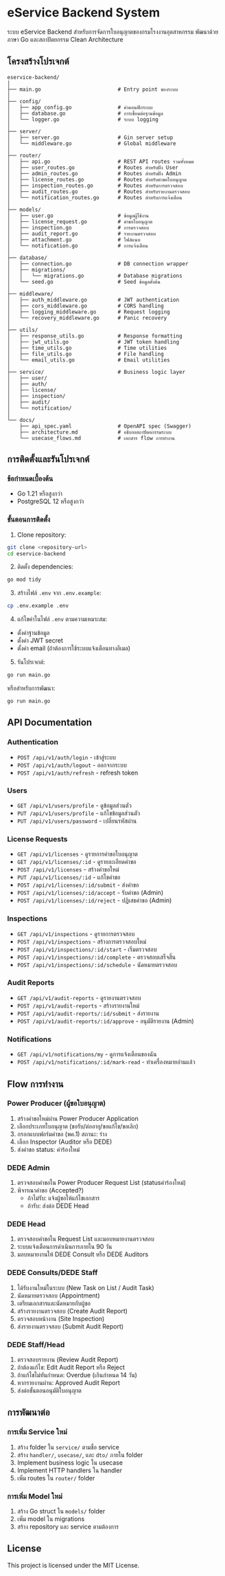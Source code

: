 # eService Backend System

ระบบ eService Backend สำหรับการจัดการใบอนุญาตของกรมโรงงานอุตสาหกรรม พัฒนาด้วยภาษา Go และสถาปัตยกรรม Clean Architecture

## โครงสร้างโปรเจกต์

```
eservice-backend/
│
├── main.go                         # Entry point ของระบบ
│
├── config/
│   ├── app_config.go               # ค่าคอนฟิกระบบ
│   ├── database.go                 # การเชื่อมต่อฐานข้อมูล
│   └── logger.go                   # ระบบ logging
│
├── server/
│   ├── server.go                   # Gin server setup
│   └── middleware.go               # Global middleware
│
├── router/
│   ├── api.go                      # REST API routes รวมทั้งหมด
│   ├── user_routes.go              # Routes สำหรับฝั่ง User
│   ├── admin_routes.go             # Routes สำหรับฝั่ง Admin
│   ├── license_routes.go           # Routes สำหรับคำขอใบอนุญาต
│   ├── inspection_routes.go        # Routes สำหรับการตรวจสอบ
│   ├── audit_routes.go             # Routes สำหรับรายงานตรวจสอบ
│   └── notification_routes.go      # Routes สำหรับการแจ้งเตือน
│
├── models/
│   ├── user.go                     # ข้อมูลผู้ใช้งาน
│   ├── license_request.go          # คำขอใบอนุญาต
│   ├── inspection.go               # การตรวจสอบ
│   ├── audit_report.go             # รายงานตรวจสอบ
│   ├── attachment.go               # ไฟล์แนบ
│   └── notification.go             # การแจ้งเตือน
│
├── database/
│   ├── connection.go               # DB connection wrapper
│   ├── migrations/
│   │   └── migrations.go           # Database migrations
│   └── seed.go                     # Seed ข้อมูลตั้งต้น
│
├── middleware/
│   ├── auth_middleware.go          # JWT authentication
│   ├── cors_middleware.go          # CORS handling
│   ├── logging_middleware.go       # Request logging
│   └── recovery_middleware.go      # Panic recovery
│
├── utils/
│   ├── response_utils.go           # Response formatting
│   ├── jwt_utils.go                # JWT token handling
│   ├── time_utils.go               # Time utilities
│   ├── file_utils.go               # File handling
│   └── email_utils.go              # Email utilities
│
├── service/                        # Business logic layer
│   ├── user/
│   ├── auth/
│   ├── license/
│   ├── inspection/
│   ├── audit/
│   └── notification/
│
└── docs/
    ├── api_spec.yaml               # OpenAPI spec (Swagger)
    ├── architecture.md             # อธิบายสถาปัตยกรรมระบบ
    └── usecase_flows.md            # เอกสาร flow การทำงาน
```

## การติดตั้งและรันโปรเจกต์

### ข้อกำหนดเบื้องต้น

- Go 1.21 หรือสูงกว่า
- PostgreSQL 12 หรือสูงกว่า

### ขั้นตอนการติดตั้ง

1. Clone repository:
```bash
git clone <repository-url>
cd eservice-backend
```

2. ติดตั้ง dependencies:
```bash
go mod tidy
```

3. สร้างไฟล์ `.env` จาก `.env.example`:
```bash
cp .env.example .env
```

4. แก้ไขค่าในไฟล์ `.env` ตามความเหมาะสม:
- ตั้งค่าฐานข้อมูล
- ตั้งค่า JWT secret
- ตั้งค่า email (ถ้าต้องการใช้ระบบแจ้งเตือนทางอีเมล)

5. รันโปรเจกต์:
```bash
go run main.go
```

หรือสำหรับการพัฒนา:
```bash
go run main.go
```

## API Documentation

### Authentication

- `POST /api/v1/auth/login` - เข้าสู่ระบบ
- `POST /api/v1/auth/logout` - ออกจากระบบ
- `POST /api/v1/auth/refresh` - refresh token

### Users

- `GET /api/v1/users/profile` - ดูข้อมูลส่วนตัว
- `PUT /api/v1/users/profile` - แก้ไขข้อมูลส่วนตัว
- `PUT /api/v1/users/password` - เปลี่ยนรหัสผ่าน

### License Requests

- `GET /api/v1/licenses` - ดูรายการคำขอใบอนุญาต
- `GET /api/v1/licenses/:id` - ดูรายละเอียดคำขอ
- `POST /api/v1/licenses` - สร้างคำขอใหม่
- `PUT /api/v1/licenses/:id` - แก้ไขคำขอ
- `POST /api/v1/licenses/:id/submit` - ส่งคำขอ
- `POST /api/v1/licenses/:id/accept` - รับคำขอ (Admin)
- `POST /api/v1/licenses/:id/reject` - ปฏิเสธคำขอ (Admin)

### Inspections

- `GET /api/v1/inspections` - ดูรายการตรวจสอบ
- `POST /api/v1/inspections` - สร้างการตรวจสอบใหม่
- `POST /api/v1/inspections/:id/start` - เริ่มตรวจสอบ
- `POST /api/v1/inspections/:id/complete` - ตรวจสอบเสร็จสิ้น
- `POST /api/v1/inspections/:id/schedule` - นัดหมายตรวจสอบ

### Audit Reports

- `GET /api/v1/audit-reports` - ดูรายงานตรวจสอบ
- `POST /api/v1/audit-reports` - สร้างรายงานใหม่
- `POST /api/v1/audit-reports/:id/submit` - ส่งรายงาน
- `POST /api/v1/audit-reports/:id/approve` - อนุมัติรายงาน (Admin)

### Notifications

- `GET /api/v1/notifications/my` - ดูการแจ้งเตือนของฉัน
- `POST /api/v1/notifications/:id/mark-read` - ทำเครื่องหมายอ่านแล้ว

## Flow การทำงาน

### Power Producer (ผู้ขอใบอนุญาต)
1. สร้างคำขอใหม่ผ่าน Power Producer Application
2. เลือกประเภทใบอนุญาต (ขอรับ/ต่ออายุ/ขอแก้ไข/ขอเลิก)
3. กรอกแบบฟอร์มคำขอ (พค.1) สถานะ: ร่าง
4. เลือก Inspector (Auditor หรือ DEDE)
5. ส่งคำขอ status: คำร้องใหม่

### DEDE Admin
1. ตรวจสอบคำขอใน Power Producer Request List (statusคำร้องใหม่)
2. พิจารณาคำขอ (Accepted?)
   - ถ้าไม่รับ: แจ้งผู้ขอให้แก้ไขเอกสาร
   - ถ้ารับ: ส่งต่อ DEDE Head

### DEDE Head 
1. ตรวจสอบคำขอใน Request List และมอบหมายงานตรวจสอบ
2. ระบบแจ้งเตือนการดำเนินการภายใน 90 วัน
3. มอบหมายงานให้ DEDE Consult หรือ DEDE Auditors

### DEDE Consults/DEDE Staff 
1. ได้รับงานใหม่ในระบบ (New Task on List / Audit Task)
2. นัดหมายตรวจสอบ (Appointment)
3. เตรียมเอกสารและนัดหมายกับผู้ขอ
4. สร้างรายงานตรวจสอบ (Create Audit Report)
5. ตรวจสอบหน้างาน (Site Inspection)
6. ส่งรายงานตรวจสอบ (Submit Audit Report)

### DEDE Staff/Head 
1. ตรวจสอบรายงาน (Review Audit Report)
2. ถ้าต้องแก้ไข: Edit Audit Report หรือ Reject
3. ถ้าแก้ไขไม่ทันกำหนด: Overdue (เกินกำหนด 14 วัน)
4. หากรายงานผ่าน: Approved Audit Report
5. ส่งต่อขั้นตอนอนุมัติใบอนุญาต

## การพัฒนาต่อ

### การเพิ่ม Service ใหม่

1. สร้าง folder ใน `service/` ตามชื่อ service
2. สร้าง `handler/`, `usecase/`, และ `dto/` ภายใน folder
3. Implement business logic ใน usecase
4. Implement HTTP handlers ใน handler
5. เพิ่ม routes ใน `router/` folder

### การเพิ่ม Model ใหม่

1. สร้าง Go struct ใน `models/` folder
2. เพิ่ม model ใน migrations
3. สร้าง repository และ service ตามต้องการ

## License

This project is licensed under the MIT License.